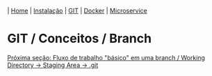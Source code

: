 | [Home](/handson_microservice) | [Instalação](/handson_microservice/instalacao) | [GIT](/handson_microservice/git) | [Docker](/handson_microservice/docker) | [Microservice](/handson_microservice/microservice)

# GIT / Conceitos / Branch

[Próxima seção: Fluxo de trabalho "básico" em uma branch / Working Directory -> Staging Area -> .git](../fluxo-de-trabalho-basico-em-uma-branch/working-directory-staging-area-git.md)